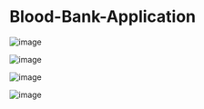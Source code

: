 # Blood-Bank-Application

![image](https://github.com/user-attachments/assets/232f77dc-46d8-4f82-b708-9ca8f97d6822)

![image](https://github.com/user-attachments/assets/65512882-e5cd-41c7-886a-faf25e60a0f9)

![image](https://github.com/user-attachments/assets/c5ffda76-bce1-4b29-b3db-7d616a3eb62e)

![image](https://github.com/user-attachments/assets/2ab37e6a-0abb-40b2-acb9-a4e25b814750)



